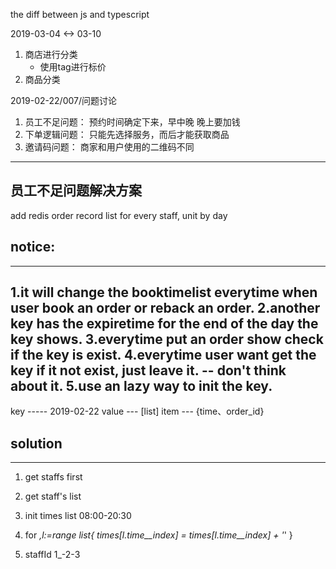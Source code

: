 
the diff between js and typescript






2019-03-04 <-> 03-10 
1. 商店进行分类
    - 使用tag进行标价
2. 商品分类

2019-02-22/007/问题讨论

1. 员工不足问题： 预约时间确定下来，早中晚  晚上要加钱
2. 下单逻辑问题： 只能先选择服务，而后才能获取商品
3. 邀请码问题：   商家和用户使用的二维码不同



--------------
员工不足问题解决方案
--------------
add redis order record list for every staff, unit by day 

## notice:
-------------------------
1.it will change the booktimelist everytime when user book an order or
reback an order.
2.another key has the expiretime for the end of the day
the key shows.
3.everytime put an order show check if the key is exist.
4.everytime user want get the key if it not exist, just
leave it. -- don't think about it.
5.use an lazy way to init the key.
--------------------
key -----  2019-02-22
value ---  [list]
item  ---  {time、order_id}

## solution
-----------------
1. get staffs first
2. get staff's list
3. init times list 08:00-20:30
4. for _,l:=range list{
    times[l.time__index] = times[l.time__index] + '_'
}

5. staffId  1_-2-3

















































